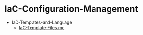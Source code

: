 
# IaC-Configuration-Management

- IaC-Templates-and-Language
  - [IaC-Template-Files.md](./IaC-Template-Files.md)
